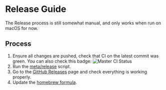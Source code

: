 # Release Guide

The Release process is still somewhat manual, and only works when run on macOS for now.

## Process

1. Ensure all changes are pushed, check that CI on the latest commit was green.
   You can also check this badge: ![Master CI Status](https://github.com/gibfahn/up/workflows/Rust/badge.svg)
2. Run the [meta/release][] script.
3. Go to the [GitHub Releases][] page and check everything is working properly.
4. Update the [homebrew formula][].

[CHANGELOG.md]: /CHANGELOG.md
[GitHub Releases]: https://github.com/gibfahn/up/releases
[homebrew formula]: https://github.com/gibfahn/homebrew-tap/tree/main/Formula/up.rb
[meta/release]: ../meta/release
